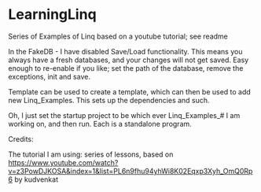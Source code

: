 # LearningLinq
Series of Examples of Linq based on a youtube tutorial; see readme

In the FakeDB - I have disabled Save/Load functionality. This means you always have a fresh databases, and your changes will not get saved. Easy enough to re-enable if you like; set the path of the database, remove the exceptions, init and save.

Template can be used to create a template, which can then be used to add new Linq_Examples. This sets up the dependencies and such.

Oh, I just set the startup project to be which ever Linq_Examples_# I am working on, and then run. Each is a standalone program.


Credits:

The tutorial I am using: 
  series of lessons, based on https://www.youtube.com/watch?v=z3PowDJKOSA&index=1&list=PL6n9fhu94yhWi8K02Eqxp3Xyh_OmQ0Rp6
  by kudvenkat



